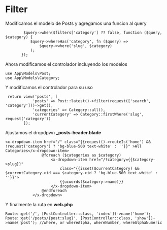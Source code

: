 # Filter

Modificamos el modelo de Posts y agregamos una funcion al query

```
        $query->when($filters['category'] ?? false, function ($query, $category) {
           $query->whereHas('category', fn ($query) =>
               $query->where('slug', $category)
           );
       });
```

Ahora modificamos el controlador incluyendo los modelos

```
use App\Models\Post;
use App\Models\Category;
```

Y modificamos el controlador para su uso

```
 return view('posts', [
            'posts' => Post::latest()->filter(request(['search', 'category']))->get(),
            'categories' => Category::all(),
            'currentCategory' => Category::firstWhere('slug', request('category'))
        ]);
```

Ajustamos el dropdpwn **\_posts-header.blade**

```
<x-dropdown-item href="/" class="{{request()->routeIs('home') && !request('category') ? 'bg-blue-500 text-white' : ''}}" >All Categories</x-dropdown-item>
                @foreach ($categories as $category)
                    <x-dropdown-item href="/?category={{$category->slug}}"
                        class="{{isset($currentCategory) && $currentCategory->id === $category->id ? 'bg-blue-500 text-white' : ''}}">
                        {{ucwords($category->name)}}
                    </x-dropdown-item>
                @endforeach
            </x-dropdown>
```

Y finalmente la ruta en **web.php**

```
Route::get('/', [PostController::class, 'index'])->name('home');
Route::get('/posts/{post:slug}', [PostController::class, 'show'])->name('post'); //where, or whereAlpha, whereNumber, whereAlphaNumeric

```
